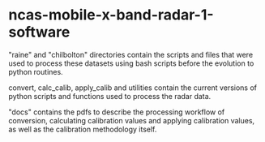 # ncas-mobile-x-band-radar-1-software

"raine" and "chilbolton" directories contain the scripts and files that were used to process these datasets using bash scripts before the evolution to python routines. 

convert, calc_calib, apply_calib and utilities contain the current versions of python scripts and functions used to process the radar data. 

"docs" contains the pdfs to describe the processing workflow of conversion, calculating calibration values and applying calibration values, as well as the calibration methodology itself.
